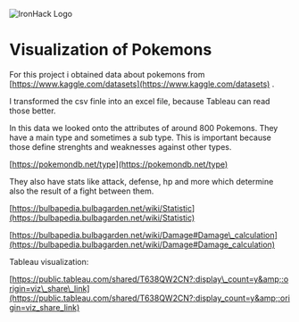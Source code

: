 ![IronHack Logo](https://s3-eu-west-1.amazonaws.com/ih-materials/uploads/upload_d5c5793015fec3be28a63c4fa3dd4d55.png)

# Visualization of Pokemons

For this project i obtained data about pokemons from [https://www.kaggle.com/datasets](https://www.kaggle.com/datasets) .

I transformed the csv finle into an excel file, because Tableau can read those better.

In this data we looked onto the attributes of around 800 Pokemons. They have a main type and sometimes a sub type. This is important because those define strenghts and weaknesses against other types.

[https://pokemondb.net/type](https://pokemondb.net/type)

They also have stats like attack, defense, hp and more which determine also the result of a fight between them.

[https://bulbapedia.bulbagarden.net/wiki/Statistic](https://bulbapedia.bulbagarden.net/wiki/Statistic)

[https://bulbapedia.bulbagarden.net/wiki/Damage#Damage\_calculation](https://bulbapedia.bulbagarden.net/wiki/Damage#Damage_calculation)

Tableau visualization:

[https://public.tableau.com/shared/T638QW2CN?:display\_count=y&amp;:origin=viz\_share\_link](https://public.tableau.com/shared/T638QW2CN?:display_count=y&amp;:origin=viz_share_link)